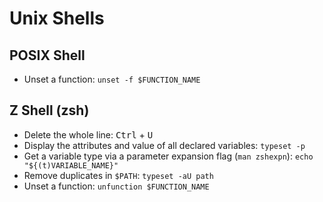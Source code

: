 Unix Shells
===========

POSIX Shell
-----------

- Unset a function: `unset -f $FUNCTION_NAME`

Z Shell (zsh)
-------------

- Delete the whole line: <kbd>Ctrl</kbd> + <kbd>U</kbd>
- Display the attributes and value of all declared variables: `typeset -p`
- Get a variable type via a parameter expansion flag (`man zshexpn`): `echo "${(t)VARIABLE_NAME}"`
- Remove duplicates in `$PATH`: `typeset -aU path`
- Unset a function: `unfunction $FUNCTION_NAME`
